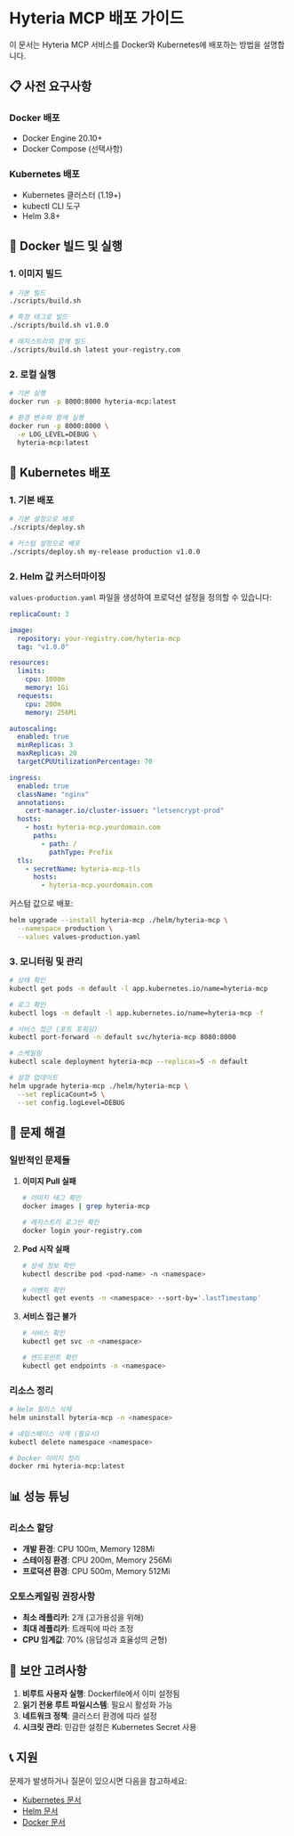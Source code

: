 # Hyteria MCP 배포 가이드

이 문서는 Hyteria MCP 서비스를 Docker와 Kubernetes에 배포하는 방법을 설명합니다.

## 📋 사전 요구사항

### Docker 배포
- Docker Engine 20.10+
- Docker Compose (선택사항)

### Kubernetes 배포
- Kubernetes 클러스터 (1.19+)
- kubectl CLI 도구
- Helm 3.8+

## 🔨 Docker 빌드 및 실행

### 1. 이미지 빌드

```bash
# 기본 빌드
./scripts/build.sh

# 특정 태그로 빌드
./scripts/build.sh v1.0.0

# 레지스트리와 함께 빌드
./scripts/build.sh latest your-registry.com
```

### 2. 로컬 실행

```bash
# 기본 실행
docker run -p 8000:8000 hyteria-mcp:latest

# 환경 변수와 함께 실행
docker run -p 8000:8000 \
  -e LOG_LEVEL=DEBUG \
  hyteria-mcp:latest
```

## 🚀 Kubernetes 배포

### 1. 기본 배포

```bash
# 기본 설정으로 배포
./scripts/deploy.sh

# 커스텀 설정으로 배포
./scripts/deploy.sh my-release production v1.0.0
```

### 2. Helm 값 커스터마이징

`values-production.yaml` 파일을 생성하여 프로덕션 설정을 정의할 수 있습니다:

```yaml
replicaCount: 3

image:
  repository: your-registry.com/hyteria-mcp
  tag: "v1.0.0"

resources:
  limits:
    cpu: 1000m
    memory: 1Gi
  requests:
    cpu: 200m
    memory: 256Mi

autoscaling:
  enabled: true
  minReplicas: 3
  maxReplicas: 20
  targetCPUUtilizationPercentage: 70

ingress:
  enabled: true
  className: "nginx"
  annotations:
    cert-manager.io/cluster-issuer: "letsencrypt-prod"
  hosts:
    - host: hyteria-mcp.yourdomain.com
      paths:
        - path: /
          pathType: Prefix
  tls:
    - secretName: hyteria-mcp-tls
      hosts:
        - hyteria-mcp.yourdomain.com
```

커스텀 값으로 배포:

```bash
helm upgrade --install hyteria-mcp ./helm/hyteria-mcp \
  --namespace production \
  --values values-production.yaml
```

### 3. 모니터링 및 관리

```bash
# 상태 확인
kubectl get pods -n default -l app.kubernetes.io/name=hyteria-mcp

# 로그 확인
kubectl logs -n default -l app.kubernetes.io/name=hyteria-mcp -f

# 서비스 접근 (포트 포워딩)
kubectl port-forward -n default svc/hyteria-mcp 8080:8000

# 스케일링
kubectl scale deployment hyteria-mcp --replicas=5 -n default

# 설정 업데이트
helm upgrade hyteria-mcp ./helm/hyteria-mcp \
  --set replicaCount=5 \
  --set config.logLevel=DEBUG
```

## 🔧 문제 해결

### 일반적인 문제들

1. **이미지 Pull 실패**
   ```bash
   # 이미지 태그 확인
   docker images | grep hyteria-mcp
   
   # 레지스트리 로그인 확인
   docker login your-registry.com
   ```

2. **Pod 시작 실패**
   ```bash
   # 상세 정보 확인
   kubectl describe pod <pod-name> -n <namespace>
   
   # 이벤트 확인
   kubectl get events -n <namespace> --sort-by='.lastTimestamp'
   ```

3. **서비스 접근 불가**
   ```bash
   # 서비스 확인
   kubectl get svc -n <namespace>
   
   # 엔드포인트 확인
   kubectl get endpoints -n <namespace>
   ```

### 리소스 정리

```bash
# Helm 릴리스 삭제
helm uninstall hyteria-mcp -n <namespace>

# 네임스페이스 삭제 (필요시)
kubectl delete namespace <namespace>

# Docker 이미지 정리
docker rmi hyteria-mcp:latest
```

## 📊 성능 튜닝

### 리소스 할당

- **개발 환경**: CPU 100m, Memory 128Mi
- **스테이징 환경**: CPU 200m, Memory 256Mi  
- **프로덕션 환경**: CPU 500m, Memory 512Mi

### 오토스케일링 권장사항

- **최소 레플리카**: 2개 (고가용성을 위해)
- **최대 레플리카**: 트래픽에 따라 조정
- **CPU 임계값**: 70% (응답성과 효율성의 균형)

## 🔐 보안 고려사항

1. **비루트 사용자 실행**: Dockerfile에서 이미 설정됨
2. **읽기 전용 루트 파일시스템**: 필요시 활성화 가능
3. **네트워크 정책**: 클러스터 환경에 따라 설정
4. **시크릿 관리**: 민감한 설정은 Kubernetes Secret 사용

## 📞 지원

문제가 발생하거나 질문이 있으시면 다음을 참고하세요:

- [Kubernetes 문서](https://kubernetes.io/docs/)
- [Helm 문서](https://helm.sh/docs/)
- [Docker 문서](https://docs.docker.com/) 
